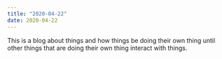 ```yaml
---
title: "2020-04-22"
date: 2020-04-22
---
```

This is a blog about things and how things be doing their own thing until other things that are doing their own thing interact with things.
